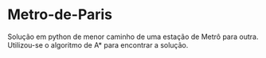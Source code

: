 # Metro-de-Paris
Solução em python de menor caminho de uma estação de Metrô para outra. Utilizou-se o algoritmo de A* para encontrar a solução.
